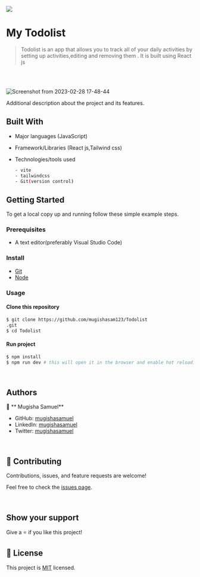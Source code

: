 ![](https://img.shields.io/badge/MyTodolist-blue)

# My Todolist

> Todolist is an app that allows you to track all of your daily activities by setting up activities,editing and removing them . It is built using React js

<br/>

<br/>

![Screenshot from 2023-02-28 17-48-44](https://user-images.githubusercontent.com/90524466/221905796-cd75aaae-c5bb-4554-bc9c-53fb3d6ae0c6.png)

Additional description about the project and its features.

## Built With

- Major languages (JavaScript)
- Framework/Libraries (React js,Tailwind css)
- Technologies/tools used

  ```bash
  - vite
  - tailwindcss
  - Git(version control)

  ```

## Getting Started

To get a local copy up and running follow these simple example steps.

### Prerequisites

- A text editor(preferably Visual Studio Code)

### Install

- [Git](https://git-scm.com/downloads)
- [Node](https://nodejs.org/en/download/)

### Usage

#### Clone this repository

```bash
$ git clone https://github.com/mugishasam123/Todolist
.git
$ cd Todolist
```

#### Run project

```bash
$ npm install
$ npm run dev # this will open it in the browser and enable hot reloading
```

<br>

## Authors

👤 ** Mugisha Samuel**

- GitHub: [mugishasamuel](https://github.com/mugishasam123)
- LinkedIn: [mugishasamuel](https://www.linkedin.com/in/mugisha-samuel-55a905208/)
- Twitter: [mugishasamuel](https://twitter.com/mugishasamuel42/)

<br>

## 🤝 Contributing

Contributions, issues, and feature requests are welcome!

Feel free to check the [issues page](https://github.com/mugishasam123/My-Todolist/issues).

<br>

## Show your support

Give a ⭐️ if you like this project!

## 📝 License

This project is [MIT](https://opensource.org/licenses/MIT) licensed.
